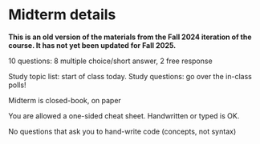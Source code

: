 # Midterm details

**This is an old version of the materials from the Fall 2024 iteration of the course. It has not yet been updated for Fall 2025.**

10 questions: 8 multiple choice/short answer, 2 free response

Study topic list: start of class today.
Study questions: go over the in-class polls!

Midterm is closed-book, on paper

You are allowed a one-sided cheat sheet.
Handwritten or typed is OK.

No questions that ask you to hand-write code
(concepts, not syntax)
